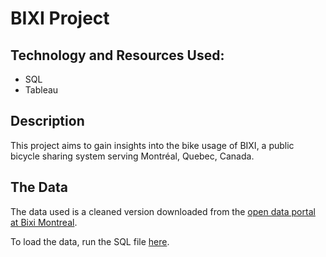 # BIXI Project

## Technology and Resources Used:
* SQL
* Tableau

## Description
This project aims to gain insights into the bike usage of BIXI, a public bicycle sharing system serving Montréal, Quebec, Canada.

## The Data
The data used is a cleaned version downloaded from the [open data portal at Bixi Montreal](https://www.bixi.com/en/open-data).

To load the data, run the SQL file [here](https://drive.google.com/file/d/1YcyumgSrwX4ezVLNoAZBzN1XTgKqrCZZ/view).
